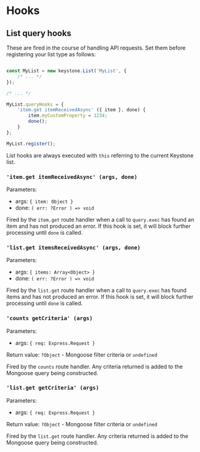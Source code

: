 # Hooks

## List query hooks

These are fired in the course of handling API requests. Set them before registering your list type as follows:

```js

const MyList = new keystone.List('MyList', {
	/* ... */
});

/* ... */

MyList.queryHooks = {
	'item.get itemReceivedAsync' ({ item }, done) {
		item.myCustomProperty = 1234;
		done();
	}
};

MyList.register();
```

List hooks are always executed with `this` referring to the current Keystone list.


### `'item.get itemReceivedAsync' (args, done)`

Parameters:

* args: `{ item: Object }`
* done: `( err: ?Error ) => void`

Fired by the `item.get` route handler when a call to `query.exec` has found an item and has not produced an error. If this hook is set, it will block further processing until `done` is called.

### `'list.get itemsReceivedAsync' (args, done)`

Parameters:

* args: `{ items: Array<Object> }`
* done: `( err: ?Error ) => void`

Fired by the `list.get` route handler when a call to `query.exec` has found items and has not produced an error. If this hook is set, it will block further processing until `done` is called.

### `'counts getCriteria' (args)`
Parameters:

* args: `{ req: Express.Request }`

Return value: `?Object` - Mongoose filter criteria or `undefined`

Fired by the `counts` route handler. Any criteria returned is added to the Mongoose query being constructed.

### `'list.get getCriteria' (args)`
Parameters:

* args: `{ req: Express.Request }`

Return value: `?Object` - Mongoose filter criteria or `undefined`

Fired by the `list.get` route handler. Any criteria returned is added to the Mongoose query being constructed.
